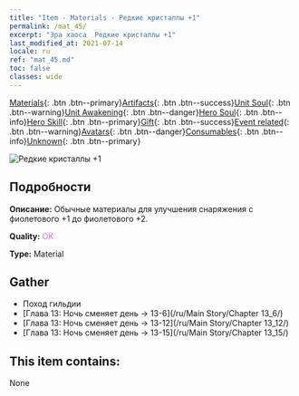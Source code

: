 ```yaml
---
title: "Item - Materials - Редкие кристаллы +1"
permalink: /mat_45/
excerpt: "Эра хаоса  Редкие кристаллы +1"
last_modified_at: 2021-07-14
locale: ru
ref: "mat_45.md"
toc: false
classes: wide
---
```

 [Materials](/ItemsRU/){: .btn .btn--primary}[Artifacts](/ItemsRU/Artifacts/){: .btn .btn--success}[Unit Soul](/ItemsRU/UnitSoul/){: .btn .btn--warning}[Unit Awakening](/ItemsRU/UnitAwakening/){: .btn .btn--danger}[Hero Soul](/ItemsRU/HeroSoul/){: .btn .btn--info}[Hero Skill](/ItemsRU/HeroSkill/){: .btn .btn--primary}[Gift](/ItemsRU/Gift/){: .btn .btn--success}[Event related](/ItemsRU/Events/){: .btn .btn--warning}[Avatars](/ItemsRU/Avatars/){: .btn .btn--danger}[Consumables](/ItemsRU/Consumables/){: .btn .btn--info}[Unknown](/ItemsRU/Unknown/){: .btn .btn--primary}

 ![Редкие кристаллы +1](/images/t/i_cailiao_shuijing2.png)

## Подробности
 **Описание:** Обычные материалы для улучшения снаряжения c фиолетового +1 до фиолетового +2.

 **Quality:** <span style="color: #DA70D6">OK</span>

 **Type:** Material

## Gather

*    Поход гильдии 
*    [Глава 13: Ночь сменяет день -> 13-6](/ru/Main Story/Chapter 13_6/) 
*    [Глава 13: Ночь сменяет день -> 13-12](/ru/Main Story/Chapter 13_12/) 
*    [Глава 13: Ночь сменяет день -> 13-15](/ru/Main Story/Chapter 13_15/) 

## This item contains:

  None

